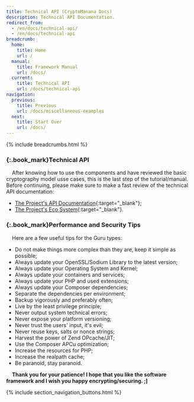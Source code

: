 ```yaml
---
title: Technical API (CryptoManana Docs)
description: Technical API Documentation.
redirect_from:
  - /en/docs/technical-api/
  - /en/docs/technical-api
breadcrumb:
  home:
    title: Home
    url: /
  manual:
    title: Framework Manual
    url: /docs/
  current:
    title: Technical API
    url: /docs/technical-api
navigation:
  previous:
    title: Previous
    url: /docs/miscellaneous-examples
  next:
    title: Start Over
    url: /docs/
---
```


{% include breadcrumbs.html %}

### [](#technical-api){:.book_mark}Technical API ###

&nbsp;&nbsp;&nbsp;&nbsp;After knowing how to use the components and have reviewed the basic cryptography model usse
cases, this is the last step of the tutorial/manual. Before continuing, please make sure to make a fast review of the
technical API documentation:

- [The Project's API Documentation](../api/namespaces/CryptoManana.html "The API Documentation"){:target="_blank"};
- [The Project's Eco System](../api/graphs/class.html "The Eco System UML"){:target="_blank"}.

### [](#performance-and-security-tips){:.book_mark}Performance and Security Tips ###

&nbsp;&nbsp;&nbsp;&nbsp;Here are a few useful tips for the Guru types:

- Do not make things more complex than they are, keep it simple as possible;
- Always update your OpenSSL/Sodium Library to the latest version;
- Always update your Operating System and Kernel;
- Always update your containers and services;
- Always update your PHP and used extensions;
- Always update your Composer dependencies;
- Separate the dependencies per environment;
- Backup vigorously and preferably often;
- Live by the least privilege principle;
- Never output system technical errors;
- Never expose your platform versioning;
- Never trust the users' input, it's evil;
- Never reuse keys, salts or nonce strings;
- Harvest the power of Zend OPcache/JIT;
- Use the Composer APCu optimization;
- Increase the resources for PHP;
- Increase the realpath cache;
- Be paranoid, stay paranoid.

&nbsp;&nbsp;&nbsp;&nbsp;**Thank you for your patience! I hope that you like the software framework and I wish you happy
encrypting/securing. ;]**

{% include section_navigation_buttons.html %}